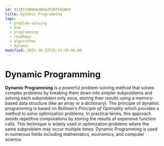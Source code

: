 ```yaml
---
id: 01JATV4BNH62BSQJP2BTFQCBHV
title: Dynamic Programming
tags:
  - problem-solving
  - dsa
  - programming
  - roadmaps
  - algorithms
  - dynamic
modified: 2024-10-22T15:31:45-04:00
---
```

# Dynamic Programming

**Dynamic Programming** is a powerful problem-solving method that solves complex problems by breaking them down into simpler subproblems and solving each subproblem only once, storing their results using a memory-based data structure (like an array or a dictionary). The principle of dynamic programming is based on _Bellman’s Principle of Optimality_ which provides a method to solve optimization problems. In practical terms, this approach avoids repetitive computations by storing the results of expensive function calls. This technique is widely used in optimization problems where the same subproblem may occur multiple times. Dynamic Programming is used in numerous fields including mathematics, economics, and computer science.